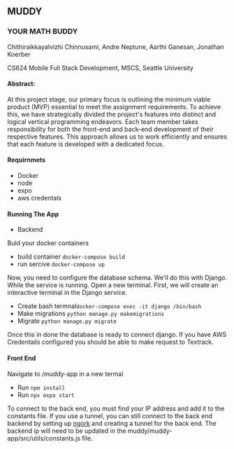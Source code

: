 ## MUDDY
### YOUR MATH BUDDY

Chithiraikkayalvizhi Chinnusami, Andre Neptune, Aarthi Ganesan, Jonathan Koerber 

CS624 Mobile Full Stack Development, MSCS, Seattle University 

#### Abstract:

At this project stage, our primary focus is outlining the minimum viable product (MVP) essential to meet the assignment requirements. To achieve this, we have strategically divided the project's features into distinct and logical vertical programming endeavors. Each team member takes responsibility for both the front-end and back-end development of their respective features. This approach allows us to work efficiently and ensures that each feature is developed with a dedicated focus. 

#### Requirnmets

* Docker
* node
* expo
* aws credentals 
#### Running The App

* Backend

Buld your docker containers 
* build container ```docker-compose build```
* run sercive ```docker-compose up```

Now, you need to configure the database schema. We'll do this with Django. While the service is running. Open a new terminal. First, we will create an interactive terminal in the Django service. 
* Create bash termnal`docker-compose exec -it django /bin/bash`
* Make migrations ```python manage.py makemigrations```
* Migrate ```python manage.py migrate```

Once this in done the database is ready to connect django.
If you have AWS Credentails configured you should be able to make request to Textrack. 

#### Front End

Navigate to /muddy-app in a new termal
* Run `npm install`
* Run `npx expo start`

To connect to the back end, you must find your IP address and add it to the constants file. If you use a tunnel, you can still connect to the back end backend by setting up [ngork](https://ngrok.com/) and creating a tunnel for the back end. The backend ip will need to be updated in the muddy/muddy-app/src/utils/constants.js file.